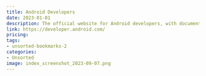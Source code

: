 ```yaml
---
title: Android Developers
date: 2023-01-01
description: The official website for Android developers, with documentation, guides, and resources.
link: https://developer.android.com/
pricing: 
tags: 
- unsorted-bookmarks-2 
categories: 
- Unsorted 
image: index_screenshot_2023-09-07.png
---
```

